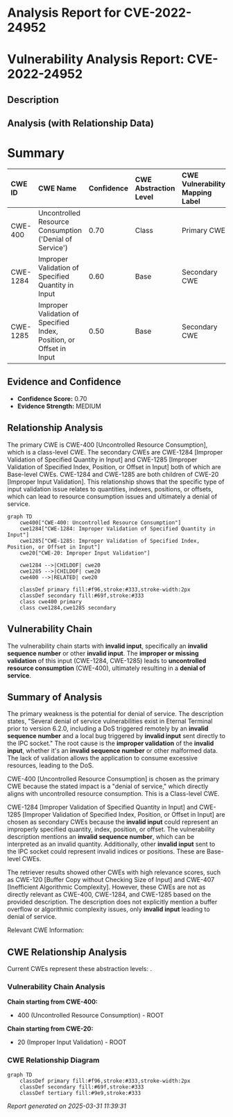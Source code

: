 # Analysis Report for CVE-2022-24952

# Vulnerability Analysis Report: CVE-2022-24952

## Description



## Analysis (with Relationship Data)

# Summary
| CWE ID    | CWE Name                                                                             | Confidence | CWE Abstraction Level | CWE Vulnerability Mapping Label | CWE-Vulnerability Mapping Notes |
| :---------- | :----------------------------------------------------------------------------------- | :--------- | :---------------------- | :------------------------------ | :------------------------------ |
| CWE-400     | Uncontrolled Resource Consumption ('Denial of Service')                                            | 0.70       | Class                     | Primary CWE                    | Allowed-with-Review                                     |
| CWE-1284   | Improper Validation of Specified Quantity in Input                                  | 0.60       | Base                      | Secondary CWE                    | Allowed                                     |
| CWE-1285   | Improper Validation of Specified Index, Position, or Offset in Input                                  | 0.50       | Base                      | Secondary CWE                    | Allowed                                     |

## Evidence and Confidence

*   **Confidence Score:** 0.70
*   **Evidence Strength:** MEDIUM

## Relationship Analysis
The primary CWE is CWE-400 [Uncontrolled Resource Consumption], which is a class-level CWE. The secondary CWEs are CWE-1284 [Improper Validation of Specified Quantity in Input] and CWE-1285 [Improper Validation of Specified Index, Position, or Offset in Input] both of which are Base-level CWEs. CWE-1284 and CWE-1285 are both children of CWE-20 [Improper Input Validation]. This relationship shows that the specific type of input validation issue relates to quantities, indexes, positions, or offsets, which can lead to resource consumption issues and ultimately a denial of service.

```mermaid
graph TD
    cwe400["CWE-400: Uncontrolled Resource Consumption"]
    cwe1284["CWE-1284: Improper Validation of Specified Quantity in Input"]
    cwe1285["CWE-1285: Improper Validation of Specified Index, Position, or Offset in Input"]
    cwe20["CWE-20: Improper Input Validation"]

    cwe1284 -->|CHILDOF| cwe20
    cwe1285 -->|CHILDOF| cwe20    
    cwe400 -->|RELATED| cwe20

    classDef primary fill:#f96,stroke:#333,stroke-width:2px
    classDef secondary fill:#69f,stroke:#333
    class cwe400 primary
    class cwe1284,cwe1285 secondary
```

## Vulnerability Chain
The vulnerability chain starts with **invalid input**, specifically an **invalid sequence number** or other **invalid input**. The **improper or missing validation** of this input (CWE-1284, CWE-1285) leads to **uncontrolled resource consumption** (CWE-400), ultimately resulting in a **denial of service**.

## Summary of Analysis
The primary weakness is the potential for denial of service. The description states, "Several denial of service vulnerabilities exist in Eternal Terminal prior to version 6.2.0, including a DoS triggered remotely by an **invalid sequence number** and a local bug triggered by **invalid input** sent directly to the IPC socket." The root cause is the **improper validation** of the **invalid input**, whether it's an **invalid sequence number** or other malformed data. The lack of validation allows the application to consume excessive resources, leading to the DoS.

CWE-400 [Uncontrolled Resource Consumption] is chosen as the primary CWE because the stated impact is a "denial of service," which directly aligns with uncontrolled resource consumption. This is a Class-level CWE.

CWE-1284 [Improper Validation of Specified Quantity in Input] and CWE-1285 [Improper Validation of Specified Index, Position, or Offset in Input] are chosen as secondary CWEs because the **invalid input** could represent an improperly specified quantity, index, position, or offset. The vulnerability description mentions an **invalid sequence number**, which can be interpreted as an invalid quantity. Additionally, other **invalid input** sent to the IPC socket could represent invalid indices or positions. These are Base-level CWEs.

The retriever results showed other CWEs with high relevance scores, such as CWE-120 [Buffer Copy without Checking Size of Input] and CWE-407 [Inefficient Algorithmic Complexity]. However, these CWEs are not as directly relevant as CWE-400, CWE-1284, and CWE-1285 based on the provided description. The description does not explicitly mention a buffer overflow or algorithmic complexity issues, only **invalid input** leading to denial of service.

Relevant CWE Information:


## CWE Relationship Analysis

Current CWEs represent these abstraction levels: .


### Vulnerability Chain Analysis

**Chain starting from CWE-400:**
- 400 (Uncontrolled Resource Consumption) - ROOT


**Chain starting from CWE-20:**
- 20 (Improper Input Validation) - ROOT



### CWE Relationship Diagram

```mermaid
graph TD
    classDef primary fill:#f96,stroke:#333,stroke-width:2px
    classDef secondary fill:#69f,stroke:#333
    classDef tertiary fill:#9e9,stroke:#333
```



*Report generated on 2025-03-31 11:39:31*

